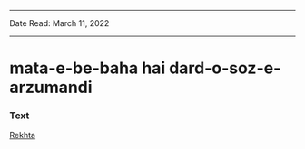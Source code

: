 ***
Date Read: March 11, 2022
***

# mata-e-be-baha hai dard-o-soz-e-arzumandi

### Text
[Rekhta](https://www.rekhta.org/ghazals/mataa-e-be-bahaa-hai-dard-o-soz-e-aarzuumandii-allama-iqbal-ghazals?lang=ur)

